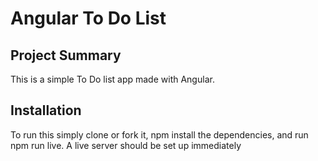 # Angular To Do List

## Project Summary

This is a simple To Do list app made with Angular. 

## Installation

To run this simply clone or fork it, npm install the dependencies, and run npm run live. A live server should be set up immediately
